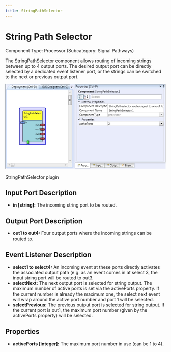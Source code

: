 ```yaml
---
title: StringPathSelector
---
```


# String Path Selector

Component Type: Processor (Subcategory: Signal Pathways)

The StringPathSelector component allows routing of incoming strings between up to 4 output ports. The desired output port can be directly selected by a dedicated event listener port, or the strings can be switched to the next or previous output port.  

![Screenshot: StringPathSelector plugin](./img/stringpathselector.jpg "Screenshot: StringPathSelector plugin")

StringPathSelector plugin

## Input Port Description

*   **in \[string\]:** The incoming string port to be routed.

## Output Port Description

*   **out1 to out4:** Four output ports where the incoming strings can be routed to.

## Event Listener Description

*   **select1 to select4:** An incoming event at these ports directly activates the associated output path (e.g. as an event comes in at select 3, the input string port will be routed to out3.
*   **selectNext:** The next output port is selected for string output. The maximum number of active ports is set via the activePorts property. If the current number is already the maximum one, the select next event will wrap around the active port number and port 1 will be selected.
*   **selectPrevious:** The previous output port is selected for string output. If the current port is out1, the maximum port number (given by the activePorts property) will be selected.

## Properties

*   **activePorts \[integer\]:** The maximum port number in use (can be 1 to 4).